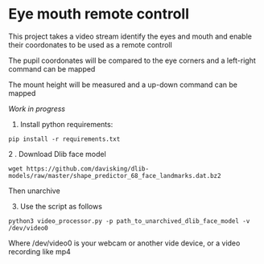# Eye mouth remote controll

This project takes a video stream identify the eyes and mouth and enable their coordonates to be used as a remote controll

The pupil coordonates will be compared to the eye corners and a left-right command can be mapped

The mount height will be measured and a up-down command can be mapped


*Work in progress*

1. Install python requirements:
````
pip install -r requirements.txt
````

2 . Download Dlib face model 

````
wget https://github.com/davisking/dlib-models/raw/master/shape_predictor_68_face_landmarks.dat.bz2
````

Then unarchive

3. Use the script as follows

````
python3 video_processor.py -p path_to_unarchived_dlib_face_model -v /dev/video0
````

Where /dev/video0 is your webcam or another vide device, or a video recording like mp4